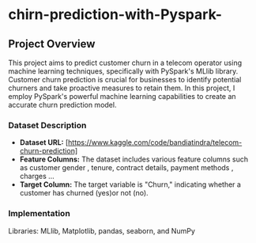 # chirn-prediction-with-Pyspark-
## Project Overview
This project aims to predict customer churn in a telecom operator using machine learning techniques, specifically with PySpark's MLlib library. Customer churn prediction is crucial for businesses to identify potential churners and take proactive measures to retain them. In this project, I employ PySpark's powerful machine learning capabilities to create an accurate churn prediction model.
### Dataset Description
- **Dataset URL:** [https://www.kaggle.com/code/bandiatindra/telecom-churn-prediction]
- **Feature Columns:** The dataset includes various feature columns such as customer gender , tenure, contract details, payment methods , charges ...
- **Target Column:** The target variable is "Churn," indicating whether a customer has churned (yes)or not (no).
### Implementation
Libraries: MLlib, Matplotlib, pandas, seaborn, and NumPy
